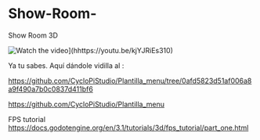 # Show-Room-
Show Room  3D 

![Watch the video](https://img.youtube.com/vi/T-D1KVIuvjA/maxresdefault.jpg)](hhttps://youtu.be/kjYJRiEs310)

Ya tu sabes. Aquí dándole vidilla al :

https://github.com/CycloPiStudio/Plantilla_menu/tree/0afd5823d51af006a8a9f490a7b0c0837d411bf6

https://github.com/CycloPiStudio/Plantilla_menu

FPS tutorial
https://docs.godotengine.org/en/3.1/tutorials/3d/fps_tutorial/part_one.html

